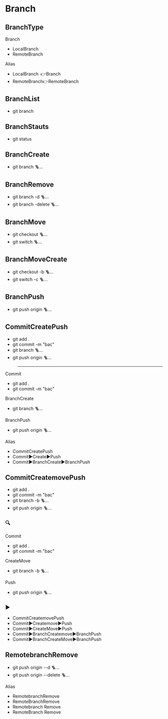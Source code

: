 # Branch


## BranchType
Branch
- LocalBranch
- RemoteBranch

Alias
- LocalBranch 👉Branch
- RemoteBranch👉RemoteBranch
## BranchList
- git branch
## BranchStauts
- git status


## BranchCreate
- git branch 🪜...
## BranchRemove
- git branch -d 🪜...
- git branch -delete 🪜...



## BranchMove
- git checkout 🪜...
- git switch 🪜...
## BranchMoveCreate
- git checkout -b 🪜...
- git switch -c 🪜...


## BranchPush
- git push origin 🪜...



## CommitCreatePush
- git add .
- git commit -m "bac"
- git branch 🪜...
- git push origin 🪜...

>---  

Commit
- git add .
- git commit -m "bac"

BranchCreate
- git branch 🪜...

BranchPush
- git push origin 🪜...


Alias 
- CommitCreatePush
- Commit▶️Create▶️Push
- Commit▶️BranchCreate▶️BranchPush

## CommitCreatemovePush
- git add .
- git commit -m "bac"
- git branch -b 🪜...
- git push origin 🪜...
### 🔍  
Commit
- git add .
- git commit -m "bac"

CreateMove
- git branch -b 🪜...

Push
- git push origin 🪜...
### ▶️
- CommitCreatemovePush
- Commit▶️Createmove▶️Push
- Commit▶️CreateMove▶️Push
- Commit▶️BranchCreatemove▶️BranchPush
- Commit▶️BranchCreateMove▶️BranchPush

## RemotebranchRemove
- git push origin --d 🪜...
- git push origin --delete 🪜...

Alias
- RemotebranchRemove
- RemoteBranchRemove
- Remotebranch Remove
- RemoteBranch Remove